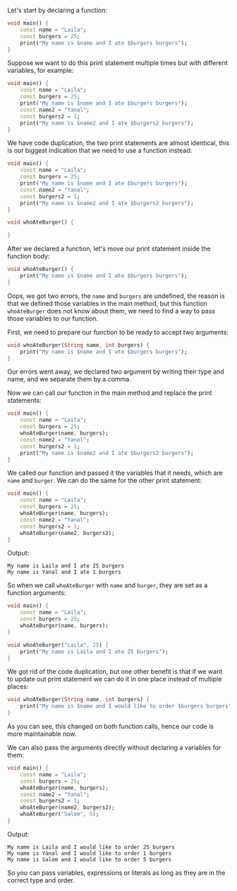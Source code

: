 Let's start by declaring a function:

```dart
void main() {
    const name = "Laila";
    const burgers = 25;
    print("My name is $name and I ate $burgers burgers");
}
```

Suppose we want to do this print statement multiple times but with different variables, for example:

```dart
void main() {
    const name = "Laila";
    const burgers = 25;
    print("My name is $name and I ate $burgers burgers");
    const name2 = "Yanal";
    const burgers2 = 1;
    print("My name is $name2 and I ate $burgers2 burgers");
}
```

We have code duplication, the two print statements are almost identical, this is our biggest indication that we need to use a function instead:

```dart
void main() {
    const name = "Laila";
    const burgers = 25;
    print("My name is $name and I ate $burgers burgers");
    const name2 = "Yanal";
    const burgers2 = 1;
    print("My name is $name2 and I ate $burgers2 burgers");
}

void whoAteBurger() {

}
```

After we declared a function, let's move our print statement inside the function body:

```dart
void whoAteBurger() {
    print("My name is $name and I ate $burgers burgers");
}
```

Oops, we got two errors, the `name` and `burgers` are undefined, the reason is that we defined those variables in the main method, but this function `whoAteBurger` does not know about them, we need to find a way to pass those variables to our function.

First, we need to prepare our function to be ready to accept two arguments:

```dart
void whoAteBurger(String name, int burgers) {
    print("My name is $name and I ate $burgers burgers");
}
```

Our errors went away, we declared two argument by writing their type and name, and we separate them by a comma.

Now we can call our function in the main method and replace the print statements:

```dart
void main() {
    const name = "Laila";
    const burgers = 25;
    whoAteBurger(name, burgers);
    const name2 = "Yanal";
    const burgers2 = 1;
    print("My name is $name2 and I ate $burgers2 burgers");
}
```

We called our function and passed it the variables that it needs, which are `name` and `burger`. We can do the same for the other print statement:

```dart
void main() {
    const name = "Laila";
    const burgers = 25;
    whoAteBurger(name, burgers);
    const name2 = "Yanal";
    const burgers2 = 1;
    whoAteBurger(name2, burgers2);
}
```

Output:

```
My name is Laila and I ate 25 burgers
My name is Yanal and I ate 1 burgers
```

So when we call `whoAteBurger` with `name` and `burger`, they are set as a function arguments:

```dart
void main() {
    const name = "Laila";
    const burgers = 25;
    whoAteBurger(name, burgers);
}

void whoAteBurger("Laila", 25) {
    print("My name is Laila and I ate 25 burgers");
}
```

We got rid of the code duplication, but one other benefit is that if we want to update out print statement we can do it in one place instead of multiple places:

```dart
void whoAteBurger(String name, int burgers) {
    print("My name is $name and I would like to order $burgers burgers");
}
```

As you can see, this changed on both function calls, hence our code is more maintainable now.

We can also pass the arguments directly without declaring a variables for them:

```dart
void main() {
    const name = "Laila";
    const burgers = 25;
    whoAteBurger(name, burgers);
    const name2 = "Yanal";
    const burgers2 = 1;
    whoAteBurger(name2, burgers2);
    whoAteBurger("Salem", 5);
}
```

Output:

```
My name is Laila and I would like to order 25 burgers
My name is Yanal and I would like to order 1 burgers
My name is Salem and I would like to order 5 burgers
```

So you can pass variables, expressions or literals as long as they are in the correct type and order.

